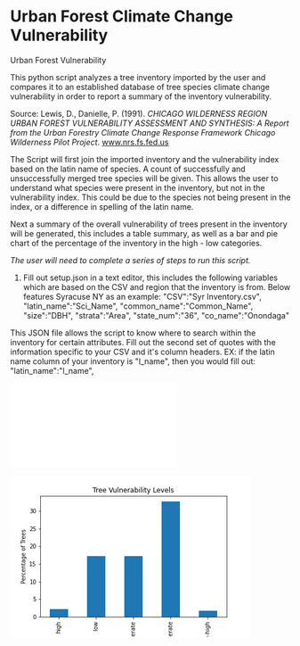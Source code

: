 # Urban Forest Climate Change Vulnerability
Urban Forest Vulnerability


This python script analyzes a tree inventory imported by the user and compares it to an established database of tree species climate change vulnerability in order to report a summary of the inventory vulnerability. 

Source: Lewis, D., Danielle, P. (1991). <i>CHICAGO WILDERNESS REGION URBAN FOREST VULNERABILITY ASSESSMENT AND SYNTHESIS: A Report from the Urban Forestry Climate Change Response Framework Chicago Wilderness Pilot Project</i>. www.nrs.fs.fed.us

The Script will first join the imported inventory and the vulnerability index based on the latin name of species. A count of successfully and unsuccessfully merged tree species will be given. This allows the user to understand what species were present in the inventory, but not in the vulnerability index. This could be due to the species not being present in the index, or a difference in spelling of the latin name. 

Next a summary of the overall vulnerability of trees present in the inventory will be generated, this includes a table summary, as well as a bar and pie chart of the percentage of the inventory in the high - low categories.  






*The user will need to complete a series of steps to run this script.*

1. Fill out setup.json in a text editor, this includes the following variables which are based on the CSV and region that the inventory is from. Below features Syracuse NY as an example: 
    "CSV":"Syr Inventory.csv",
	"latin_name":"Sci_Name",
    "common_name":"Common_Name",
    "size":"DBH",
    "strata":"Area",
	"state_num":"36",
	"co_name":"Onondaga"

This JSON file allows the script to know where to search within the inventory for certain attributes. Fill out the second set of quotes with the information specific to your CSV and it's column headers.
EX: if the latin name column of your inventory is "l_name", then you would fill out: "latin_name":"l_name",



![Vulnerability Summary](ov_summary.txt)

![Vulnerability Bar Chart](vuln_bar.png)